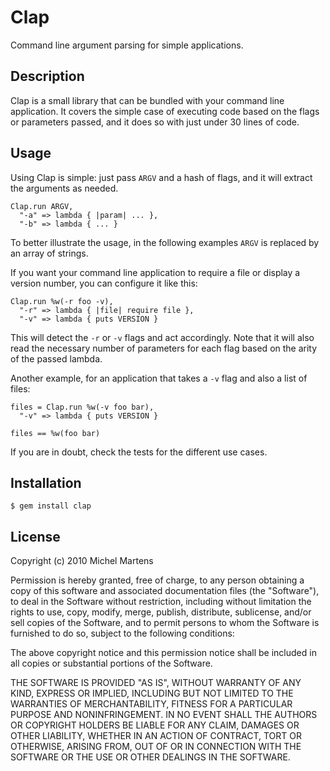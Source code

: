 Clap
====

Command line argument parsing for simple applications.

Description
-----------

Clap is a small library that can be bundled with your command line application.
It covers the simple case of executing code based on the flags or parameters
passed, and it does so with just under 30 lines of code.

Usage
-----

Using Clap is simple: just pass `ARGV` and a hash of flags, and it will extract
the arguments as needed.

    Clap.run ARGV,
      "-a" => lambda { |param| ... },
      "-b" => lambda { ... }

To better illustrate the usage, in the following examples `ARGV` is replaced by
an array of strings.

If you want your command line application to require a file or display a
version number, you can configure it like this:

    Clap.run %w(-r foo -v),
      "-r" => lambda { |file| require file },
      "-v" => lambda { puts VERSION }

This will detect the `-r` or `-v` flags and act accordingly. Note that it will
also read the necessary number of parameters for each flag based on the arity
of the passed lambda.

Another example, for an application that takes a `-v` flag and also a list of
files:

    files = Clap.run %w(-v foo bar),
      "-v" => lambda { puts VERSION }

    files == %w(foo bar)

If you are in doubt, check the tests for the different use cases.

Installation
------------

    $ gem install clap

License
-------

Copyright (c) 2010 Michel Martens

Permission is hereby granted, free of charge, to any person
obtaining a copy of this software and associated documentation
files (the "Software"), to deal in the Software without
restriction, including without limitation the rights to use,
copy, modify, merge, publish, distribute, sublicense, and/or sell
copies of the Software, and to permit persons to whom the
Software is furnished to do so, subject to the following
conditions:

The above copyright notice and this permission notice shall be
included in all copies or substantial portions of the Software.

THE SOFTWARE IS PROVIDED "AS IS", WITHOUT WARRANTY OF ANY KIND,
EXPRESS OR IMPLIED, INCLUDING BUT NOT LIMITED TO THE WARRANTIES
OF MERCHANTABILITY, FITNESS FOR A PARTICULAR PURPOSE AND
NONINFRINGEMENT. IN NO EVENT SHALL THE AUTHORS OR COPYRIGHT
HOLDERS BE LIABLE FOR ANY CLAIM, DAMAGES OR OTHER LIABILITY,
WHETHER IN AN ACTION OF CONTRACT, TORT OR OTHERWISE, ARISING
FROM, OUT OF OR IN CONNECTION WITH THE SOFTWARE OR THE USE OR
OTHER DEALINGS IN THE SOFTWARE.
